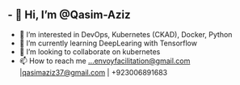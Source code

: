 ## - 👋 Hi, I’m @Qasim-Aziz 
- 👀 I’m interested in DevOps, Kubernetes (CKAD), Docker, Python
- 🌱 I’m currently learning DeepLearing with Tensorflow 
- 💞️ I’m looking to collaborate on kubernetes 
- 📫 How to reach me ...envoyfacilitation@gmail.com |qasimaziz37@gmail.com | +923006891683 

<!---
Qasim-Aziz/Qasim-Aziz is a ✨ special ✨ repository because its `README.md` (this file) appears on your GitHub profile.
You can click the Preview link to take a look at your changes.
--->
